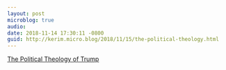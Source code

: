 ```yaml
---
layout: post
microblog: true
audio: 
date: 2018-11-14 17:30:11 -0800
guid: http://kerim.micro.blog/2018/11/15/the-political-theology.html
---
```

[The Political Theology of Trump](https://nplusonemag.com/online-only/online-only/the-political-theology-of-trump/)

